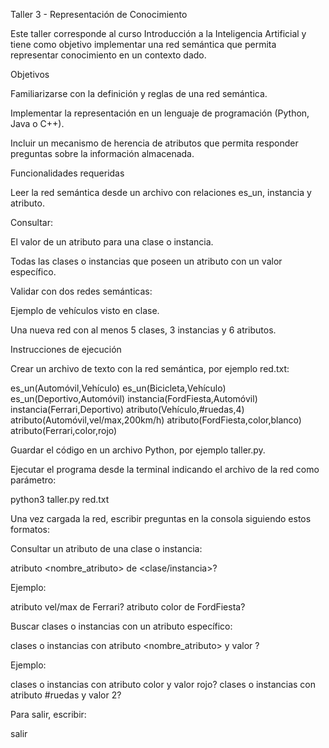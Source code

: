 Taller 3 - Representación de Conocimiento

Este taller corresponde al curso Introducción a la Inteligencia Artificial y tiene como objetivo implementar una red semántica que permita representar conocimiento en un contexto dado.

Objetivos

Familiarizarse con la definición y reglas de una red semántica.

Implementar la representación en un lenguaje de programación (Python, Java o C++).

Incluir un mecanismo de herencia de atributos que permita responder preguntas sobre la información almacenada.

Funcionalidades requeridas

Leer la red semántica desde un archivo con relaciones es_un, instancia y atributo.

Consultar:

El valor de un atributo para una clase o instancia.

Todas las clases o instancias que poseen un atributo con un valor específico.

Validar con dos redes semánticas:

Ejemplo de vehículos visto en clase.

Una nueva red con al menos 5 clases, 3 instancias y 6 atributos.

Instrucciones de ejecución

Crear un archivo de texto con la red semántica, por ejemplo red.txt:

es_un(Automóvil,Vehículo)
es_un(Bicicleta,Vehículo)
es_un(Deportivo,Automóvil)
instancia(FordFiesta,Automóvil)
instancia(Ferrari,Deportivo)
atributo(Vehículo,#ruedas,4)
atributo(Automóvil,vel/max,200km/h)
atributo(FordFiesta,color,blanco)
atributo(Ferrari,color,rojo)


Guardar el código en un archivo Python, por ejemplo taller.py.

Ejecutar el programa desde la terminal indicando el archivo de la red como parámetro:

python3 taller.py red.txt


Una vez cargada la red, escribir preguntas en la consola siguiendo estos formatos:

Consultar un atributo de una clase o instancia:

atributo <nombre_atributo> de <clase/instancia>?


Ejemplo:

atributo vel/max de Ferrari?
atributo color de FordFiesta?


Buscar clases o instancias con un atributo específico:

clases o instancias con atributo <nombre_atributo> y valor <valor>?


Ejemplo:

clases o instancias con atributo color y valor rojo?
clases o instancias con atributo #ruedas y valor 2?


Para salir, escribir:

salir
